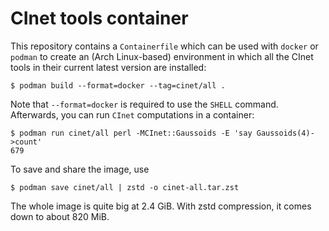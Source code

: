 # CInet tools container

This repository contains a `Containerfile` which can be used with `docker`
or `podman` to create an (Arch Linux-based) environment in which all the
CInet tools in their current latest version are installed:

``` console
$ podman build --format=docker --tag=cinet/all .
```

Note that `--format=docker` is required to use the `SHELL` command.
Afterwards, you can run `CInet` computations in a container:

``` console
$ podman run cinet/all perl -MCInet::Gaussoids -E 'say Gaussoids(4)->count'
679
```

To save and share the image, use

``` console
$ podman save cinet/all | zstd -o cinet-all.tar.zst
```

The whole image is quite big at 2.4 GiB. With zstd compression, it comes
down to about 820 MiB.

